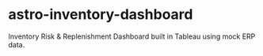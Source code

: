 # astro-inventory-dashboard
Inventory Risk &amp; Replenishment Dashboard built in Tableau using mock ERP data.
